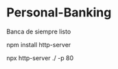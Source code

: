 # Personal-Banking
Banca de siempre listo

<!-- Instalacion de la dependencia -->
npm install http-server

<!-- ejecucion -->

npx http-server ./ -p 80
